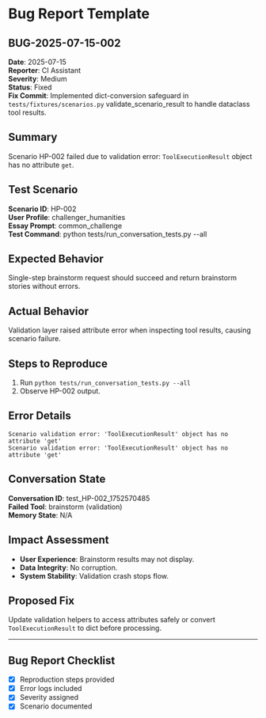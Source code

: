 # Bug Report Template

## BUG-2025-07-15-002

**Date**: 2025-07-15  
**Reporter**: CI Assistant  
**Severity**: Medium  
**Status**: Fixed  
**Fix Commit**: Implemented dict-conversion safeguard in `tests/fixtures/scenarios.py` validate_scenario_result to handle dataclass tool results.

## Summary
Scenario HP-002 failed due to validation error: `ToolExecutionResult` object has no attribute `get`.

## Test Scenario
**Scenario ID**: HP-002  
**User Profile**: challenger_humanities  
**Essay Prompt**: common_challenge  
**Test Command**: python tests/run_conversation_tests.py --all

## Expected Behavior
Single-step brainstorm request should succeed and return brainstorm stories without errors.

## Actual Behavior
Validation layer raised attribute error when inspecting tool results, causing scenario failure.

## Steps to Reproduce
1. Run `python tests/run_conversation_tests.py --all`  
2. Observe HP-002 output.

## Error Details
```
Scenario validation error: 'ToolExecutionResult' object has no attribute 'get'
Scenario validation error: 'ToolExecutionResult' object has no attribute 'get'
```

## Conversation State
**Conversation ID**: test_HP-002_1752570485  
**Failed Tool**: brainstorm (validation)  
**Memory State**: N/A

## Impact Assessment
- **User Experience**: Brainstorm results may not display.  
- **Data Integrity**: No corruption.  
- **System Stability**: Validation crash stops flow.

## Proposed Fix
Update validation helpers to access attributes safely or convert `ToolExecutionResult` to dict before processing.

---

## Bug Report Checklist
- [x] Reproduction steps provided
- [x] Error logs included
- [x] Severity assigned
- [x] Scenario documented 